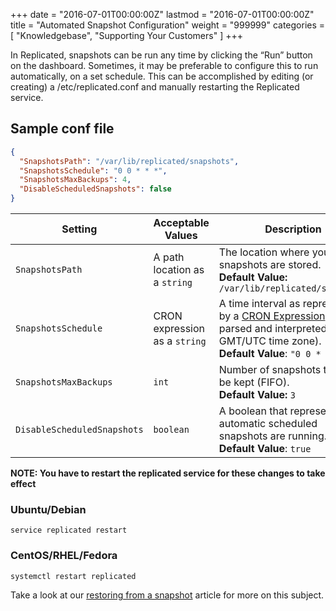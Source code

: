 +++
date = "2016-07-01T00:00:00Z"
lastmod = "2016-07-01T00:00:00Z"
title = "Automated Snapshot Configuration"
weight = "999999"
categories = [ "Knowledgebase", "Supporting Your Customers" ]
+++

In Replicated, snapshots can be run any time by clicking the “Run” button on the dashboard. 
Sometimes, it may be preferable to configure this to run automatically, on a set schedule. 
This can be accomplished by editing (or creating) a /etc/replicated.conf and manually restarting 
the Replicated service.

## Sample conf file

```json
{
  "SnapshotsPath": "/var/lib/replicated/snapshots",
  "SnapshotsSchedule": "0 0 * * *",
  "SnapshotsMaxBackups": 4,
  "DisableScheduledSnapshots": false
}
```

| Setting | Acceptable Values | Description |
|---------|-------------------|-------------|
| `SnapshotsPath` | A path location as a `string` | The location where your snapshots are stored. <br />**Default Value:** `/var/lib/replicated/snapshots` |
| `SnapshotsSchedule` | CRON expression as a `string` | A time interval as represented by a [CRON Expression](https://en.wikipedia.org/wiki/Cron#CRON_expression). (This is parsed and interpreted in GMT/UTC time zone). <br />**Default Value**: `"0 0 * * *"` |
| `SnapshotsMaxBackups` | `int` | Number of snapshots that will be kept (FIFO). <br />**Default Value:** `3` | 
| `DisableScheduledSnapshots` | `boolean` | A boolean that represents if automatic scheduled snapshots are running. <br />**Default Value**: `true` |

**NOTE: You have to restart the replicated service for these changes to take effect**

### Ubuntu/Debian
```shell
service replicated restart
```

### CentOS/RHEL/Fedora
```shell
systemctl restart replicated
```

Take a look at our [restoring from a snapshot](https://www.replicated.com/docs/kb/supporting-your-customers/restoring-from-a-snapshot/) article 
for more on this subject.

